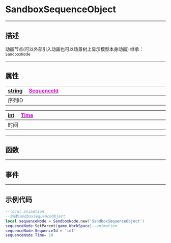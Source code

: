 # SandboxSequenceObject
------------------------------------------------------------------------------------------
## 描述

动画节点(可以外部引入动画也可以场景树上显示模型本身动画)
继承：`SandboxNode`

------------------------------------------------------------------------------------------
## 属性

|<div style="width:1125px">[string]() &emsp;[<font color="dd00dd">SequenceId</font>]()</div>|
|:---|
|序列ID|

|<div style="width:1125px">[int]() &emsp;[<font color="dd00dd">Time</font>]()</div>|
|:---|
|时间|

------------------------------------------------------------------------------------------
## 函数

------------------------------------------------------------------------------------------
## 事件

------------------------------------------------------------------------------------------
## 示例代码

```lua
--local animation
--创建SandboxSequenceObject
local sequenceNode = SandboxNode.new('SandboxSequenceObject')
sequenceNode:SetParent(game.WorkSpace)--animation
sequenceNode.SequenceId = 'id1'
sequenceNode.Time= 10
```
